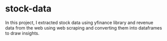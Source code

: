 # stock-data
In this project, I extracted stock data using yfinance library and revenue data from the web using web scraping and converting them into dataframes to draw insights. 
